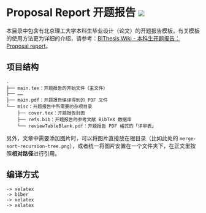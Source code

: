 # Proposal Report 开题报告 ![](https://raw.githubusercontent.com/BITNP/BIThesis/master/assets/bithesis_badge_solid.svg?sanitize=true)

本目录中包含有北京理工大学本科生毕业设计（论文）的开题报告模板，有关模板的使用方法更为详细的介绍，请参考：[BIThesis Wiki - 本科生开题报告：Proposal report](https://bithesis.bitnp.net/Guide/3-Templates/Proposal-Report)。

## 项目结构

```
.
├── main.tex：开题报告的开始文件（主文件）
├── ……
├── main.pdf：开题报告编译得到的 PDF 文件
└── misc：开题报告中所需要的杂项目录
    ├── cover.tex：开题报告封面
    ├── refs.bib：开题报告的参考文献 BibTeX 数据库
    └── reviewTableBlank.pdf：开题报告 PDF 格式的「评审表」
```

另外，文章中需要添加图片时，可以将图片直接放在根目录（比如此处的 `merge-sort-recursion-tree.png`），或者统一将图片安置在一个文件夹下，在正文里按照**相对路径**进行引用。

## 编译方式

```
-> xelatex
-> biber
-> xelatex
-> xelatex
```
